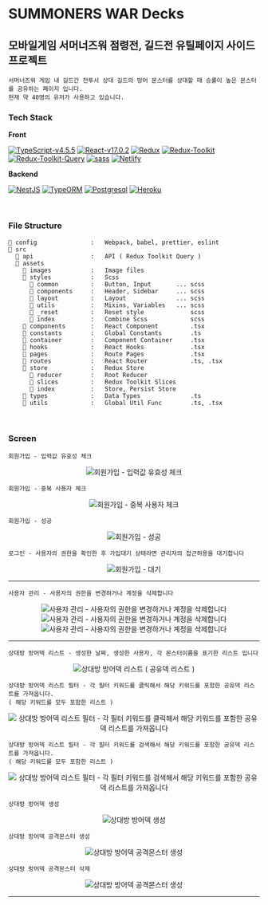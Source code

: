 # SUMMONERS WAR Decks

## 모바일게임 서머너즈워 점령전, 길드전 유틸페이지 사이드 프로젝트

    서머너즈워 게임 내 길드간 전투시 상대 길드의 방어 몬스터를 상대할 때 승률이 높은 몬스터를 공유하는 페이지 입니다.
    현재 약 40명의 유저가 사용하고 있습니다.

### Tech Stack

**Front**

[![TypeScript-v4.5.5](https://img.shields.io/badge/TypeScript-v4.5.5-007ACC.svg?logo=typescript)](https://www.typescriptlang.org/)
[![React-v17.0.2](https://img.shields.io/badge/React-v17.0.2-61DAFB.svg?logo=react)](https://reactjs.org/)
[![Redux](https://img.shields.io/badge/Redux-v4.1.2-764ABC.svg?logo=redux)](https://ko.redux.js.org/introduction/getting-started/)
[![Redux-Toolkit](https://img.shields.io/badge/ReduxToolkit-v1.7.1.2-764ABC.svg?logo=redux)](https://ko.redux.js.org/introduction/getting-started/)
[![Redux-Toolkit-Query](https://img.shields.io/badge/ReduxToolkitQuery-v1.7.1.2-764ABC.svg?logo=redux)](https://ko.redux.js.org/introduction/getting-started/)
[![sass](https://img.shields.io/badge/sass-v1.43.5-CC6699.svg?logo=sass)](https://sass-lang.com/dart-sass)
[![Netlify](https://img.shields.io/badge/Netlify-000000.svg?logo=netlify)](https://www.postgresql.org/)

**Backend**

[![NestJS](https://img.shields.io/badge/NestJS-v8.0.0-E0234E.svg?logo=nestjs)](https://docs.nestjs.com/)
[![TypeORM](https://img.shields.io/badge/TypeORM-v0.2.41-E0234E.svg)](https://typeorm.io/#/)
[![Postgresql](https://img.shields.io/badge/PostgreSQL-000000.svg)](https://www.postgresql.org/)
[![Heroku](https://img.shields.io/badge/Heroku-000000.svg?logo=heroku)](https://www.postgresql.org/)

<br />

### File Structure

    📂 config               :   Webpack, babel, prettier, eslint
    📂 src
      📂 api                :   API ( Redux Toolkit Query )
      📂 assets
        📂 images           :   Image files
        📂 styles           :   Scss
          📂 common         :   Button, Input       ... scss
          📂 components     :   Header, Sidebar     ... scss
          📂 layout         :   Layout              ... scss
          📂 utils          :   Mixins, Variables   ... scss
          📄 _reset         :   Reset style             scss
          📄 index          :   Combine Scss            scss
        📂 components       :   React Component         .tsx
        📂 constants        :   Global Constants        .ts
        📂 container        :   Component Container     .tsx
        📂 hooks            :   React Hooks             .tsx
        📂 pages            :   Route Pages             .tsx
        📂 routes           :   React Router            .ts, .tsx
        📂 store            :   Redux Store
          📂 reducer        :   Root Reducer
          📂 slices         :   Redux Toolkit Slices
          📄 index          :   Store, Persist Store
        📂 types            :   Data Types              .ts
        📂 utils            :   Global Util Func        .ts, .tsx

<br />

### Screen

    회원가입 - 입력값 유효성 체크

<p align="center">

<img src="https://user-images.githubusercontent.com/85790271/152686917-62253a84-ea10-4626-ba57-aefc8825657b.gif" alt="회원가입 - 입력값 유효성 체크" />

</p>

    회원가입 - 중복 사용자 체크

<p align="center">

<img src="https://user-images.githubusercontent.com/85790271/152686949-60fec076-a3d0-4930-97c4-140769376998.gif" alt="회원가입 - 중복 사용자 체크" />
    
</p>

    회원가입 - 성공

<p align="center">

<img src="https://user-images.githubusercontent.com/85790271/152686960-c6e79b4c-37d9-425a-8b58-64a591ae3d8e.gif" alt="회원가입 - 성공" />
    
</p>

    로그인 - 사용자의 권한을 확인한 후 가입대기 상태라면 관리자의 접근허용을 대기합니다

<p align="center">

<img src="https://user-images.githubusercontent.com/85790271/152687454-69028b79-49e4-438f-9fb7-6525ec714f86.gif" alt="회원가입 - 대기" />

</p>

---

    사용자 관리 - 사용자의 권한을 변경하거나 계정을 삭제합니다

<p align="center">

<img src="https://user-images.githubusercontent.com/85790271/152687684-06004ee5-6792-47c8-aedd-7524093b695f.gif" alt="사용자 관리 - 사용자의 권한을 변경하거나 계정을 삭제합니다" />
    
<img src="https://user-images.githubusercontent.com/85790271/152687717-3df64d1a-9dc5-42ac-ba90-6627b12f2e30.gif" alt="사용자 관리 - 사용자의 권한을 변경하거나 계정을 삭제합니다" />
    
<img src="https://user-images.githubusercontent.com/85790271/152687700-f0d19353-5866-48a2-ad25-c5779e9f3c9a.gif" alt="사용자 관리 - 사용자의 권한을 변경하거나 계정을 삭제합니다" />
    
</p>

---

    상대방 방어덱 리스트 - 생성한 날짜, 생성한 사용자, 각 몬스터이름을 표기한 리스트 입니다

<p align="center">

<img src="https://user-images.githubusercontent.com/85790271/152687832-5d056f2a-8895-4287-b288-39c6b990acab.gif" alt="상대방 방어덱 리스트 ( 공유덱 리스트 )" />

</p>

    상대방 방어덱 리스트 필터 - 각 필터 키워드를 클릭해서 해당 키워드를 포함한 공유덱 리스트를 가져옵니다.
    ( 해당 키워드를 모두 포함한 리스트 )

<p align="center">

<img src="https://user-images.githubusercontent.com/85790271/152687989-a4f862d8-6959-4fb9-8fd7-8398b5421c5e.gif" alt="상대방 방어덱 리스트 필터 - 각 필터 키워드를 클릭해서 해당 키워드를 포함한 공유덱 리스트를 가져옵니다" />

</p>

    상대방 방어덱 리스트 필터 - 각 필터 키워드를 검색해서 해당 키워드를 포함한 공유덱 리스트를 가져옵니다.
    ( 해당 키워드를 모두 포함한 리스트 )

<p align="center">

<img src="https://user-images.githubusercontent.com/85790271/152688023-81bdab28-1c15-4270-bf67-6cf801ff7945.gif" alt="상대방 방어덱 리스트 필터 - 각 필터 키워드를 검색해서 해당 키워드를 포함한 공유덱 리스트를 가져옵니다" />

</p>

    상대방 방어덱 생성

<p align="center">

<img src="https://user-images.githubusercontent.com/85790271/152687839-8fa7c1d2-37e7-40f5-8377-705a9d0f4a21.gif" alt="상대방 방어덱 생성" />

</p>

    상대방 방어덱 공격몬스터 생성

<p align="center">

<img src="https://user-images.githubusercontent.com/85790271/152688170-75fa8964-9ccd-4f6a-bc8d-cda489975c67.gif" alt="상대방 방어덱 공격몬스터 생성" />

</p>

    상대방 방어덱 공격몬스터 삭제

<p align="center">

<img src="https://user-images.githubusercontent.com/85790271/152688201-6467bdee-94b6-488f-be5c-2dbc80b8bc8f.gif" alt="상대방 방어덱 공격몬스터 생성" />

</p>

---
